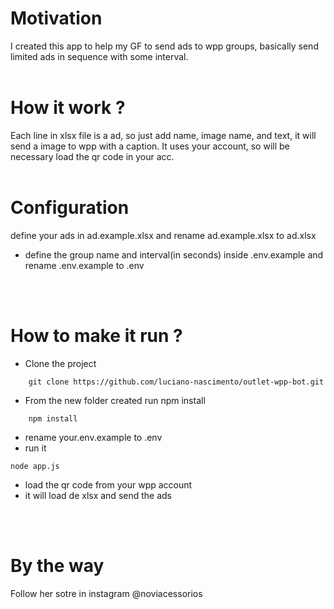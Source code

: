 # Motivation
I created this app to help my GF to send ads to wpp groups, basically send limited ads in sequence with some interval.
<br/>
<br/>

# How it work ?
Each line in xlsx file is a ad, so just add name, image name, and text, it will send a image to wpp with a caption.
It uses your account, so will be necessary load the qr code in your acc.
<br/>
<br/>

# Configuration
define your ads in ad.example.xlsx and rename ad.example.xlsx to ad.xlsx
* define the group name and interval(in seconds) inside .env.example and rename .env.example to .env
<br/>
<br/>

# How to make it run ?
* Clone the project
```
    git clone https://github.com/luciano-nascimento/outlet-wpp-bot.git
```
* From the new folder created run npm install
```
    npm install
```
* rename your.env.example to .env
* run it 
```
node app.js
```
* load the qr code from your wpp account
* it will load de xlsx and send the ads
<br/>
<br/>

# By the way
Follow her sotre in instagram @noviacessorios  

